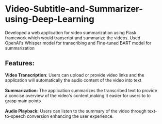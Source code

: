 # Video-Subtitle-and-Summarizer-using-Deep-Learning

Developed a web application for video summarization using Flask framework which would transcript and summarize the videos. Used OpenAI's Whisper model for transcribing and Fine-tuned BART model for summarization
## Features:<br>
**Video Transcription:** Users can upload or provide video links and the application will automatically the audio content of the video into text <br><br>
**Summarization:** The application summarizes the transcribed text to provide a concise overview of the video's content,making it easier for users to to grasp main points<br><br>
**Audio Playback:** Users can listen to the summary of the video through text-to-speech conversion enhancing the user experience.
<br>
